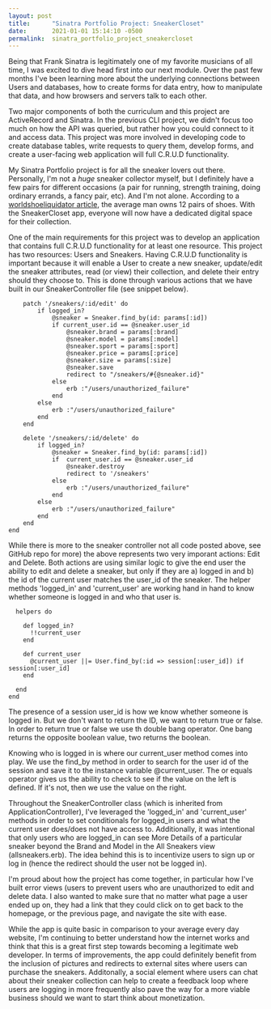 ```yaml
---
layout: post
title:      "Sinatra Portfolio Project: SneakerCloset"
date:       2021-01-01 15:14:10 -0500
permalink:  sinatra_portfolio_project_sneakercloset
---
```



Being that Frank Sinatra is legitimately one of my favorite musicians of all time, I was excited to dive head first into our next module. Over the past few months I've been learning more about the underlying connections between Users and databases, how to create forms for data entry, how to manipulate that data, and how browsers and servers talk to each other. 

Two major components of both the curriculum and this project are ActiveRecord and Sinatra. In the previous CLI project, we didn't focus too much on how the API was queried, but rather how you could connect to it and access data. This project was more involved in developing code to create database tables, write requests to query them, develop forms, and create a user-facing web application will full C.R.U.D functionality.

My Sinatra Portfolio project is for all the sneaker lovers out there. Personally, I'm not a *huge* sneaker collector myself, but I definitely have a few pairs for different occasions (a pair for running, strength training, doing ordinary errands, a fancy pair, etc). And I'm not alone. According to a [worldshoeliquidator article](http://worldshoeliquidator.com/shoe-news-how-many-pairs-does-average-person-own), the average man owns 12 pairs of shoes. With the SneakerCloset app, everyone will now have a dedicated digital space for their collection.

One of the main requirements for this project was to develop an application that contains full C.R.U.D functionality for at least one resource. This project has two resources: Users and Sneakers. Having C.R.U.D functionality is important because it will enable a User to create a new sneaker, update/edit the sneaker attributes, read (or view) their collection, and delete their entry should they choose to. This is done through various actions that we have built in our SneakerController file (see snippet below).

```
    patch '/sneakers/:id/edit' do
        if logged_in?
            @sneaker = Sneaker.find_by(id: params[:id])
            if current_user.id == @sneaker.user_id
                @sneaker.brand = params[:brand]
                @sneaker.model = params[:model]
                @sneaker.sport = params[:sport]
                @sneaker.price = params[:price]
                @sneaker.size = params[:size]
                @sneaker.save
                redirect to "/sneakers/#{@sneaker.id}"
            else
                erb :"/users/unauthorized_failure"
            end
        else
            erb :"/users/unauthorized_failure"
        end
    end

    delete '/sneakers/:id/delete' do
        if logged_in?
            @sneaker = Sneaker.find_by(id: params[:id])
            if  current_user.id == @sneaker.user_id
                @sneaker.destroy
                redirect to '/sneakers'
            else
                erb :"/users/unauthorized_failure"
            end
        else
            erb :"/users/unauthorized_failure"
        end
    end
end
```

While there is more to the sneaker controller not all code posted above, see GitHub repo for more) the above represents two very imporant actions: Edit and Delete. Both actions are using similar logic to give the end user the ability to edit and delete a sneaker, but only if they are a) logged in and b) the id of the current user matches the user_id of the sneaker. The helper methods 'logged_in' and 'current_user' are working hand in hand to know whether someone is logged in and who that user is.

```
  helpers do 
    
    def logged_in?
      !!current_user
    end
    
    def current_user
      @current_user ||= User.find_by(:id => session[:user_id]) if session[:user_id]
    end

  end
end
```

The presence of a session user_id is how we know whether someone is logged in. But we don't want to return the ID, we want to return true or false. In order to return true or false we use th double bang operator. One bang returns the opposite boolean value, two returns the boolean. 

Knowing who is logged in is where our current_user method comes into play. We use the find_by method in order to search for the user id of the session and save it to the instance variable @current_user. The or equals operator gives us the ability to check to see if the value on the left is defined. If it's not, then we use the value on the right.

Throughout the SneakerController class (which is inherited from ApplicationController), I've leveraged the 'logged_in' and 'current_user' methods in order to set conditionals for logged_in users and what the current user does/does not have access to. Additionally, it was intentional that only users who are logged_in can see More Details of a particular sneaker beyond the Brand and Model in the All Sneakers view (allsneakers.erb). The idea behind this is to incentivize users to sign up or log in (hence the redirect should the user not be logged in).

I'm proud about how the project has come together, in particular how I've built error views (users to prevent users who are unauthorized to edit and delete data. I also wanted to make sure that no matter what page a user ended up on, they had a link that they could click on to get back to the homepage, or the previous page, and navigate the site with ease. 

While the app is quite basic in comparison to your average every day website, I'm continuing to better understand how the internet works and think that this is a great first step towards becoming a legitimate web developer. In terms of improvements, the app could definitely benefit from the inclusion of pictures and redirects to external sites where users can purchase the sneakers. Additonally, a social element where users can chat about their sneaker collection can help to create a feedback loop where users are logging in more frequently also pave the way for a more viable business should we want to start think about monetization.

